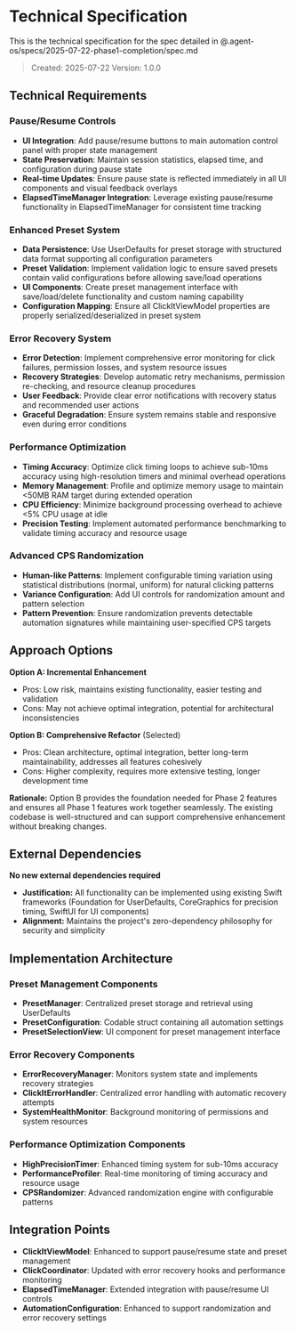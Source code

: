 # Technical Specification

This is the technical specification for the spec detailed in @.agent-os/specs/2025-07-22-phase1-completion/spec.md

> Created: 2025-07-22
> Version: 1.0.0

## Technical Requirements

### Pause/Resume Controls
- **UI Integration**: Add pause/resume buttons to main automation control panel with proper state management
- **State Preservation**: Maintain session statistics, elapsed time, and configuration during pause state
- **Real-time Updates**: Ensure pause state is reflected immediately in all UI components and visual feedback overlays
- **ElapsedTimeManager Integration**: Leverage existing pause/resume functionality in ElapsedTimeManager for consistent time tracking

### Enhanced Preset System
- **Data Persistence**: Use UserDefaults for preset storage with structured data format supporting all configuration parameters
- **Preset Validation**: Implement validation logic to ensure saved presets contain valid configurations before allowing save/load operations
- **UI Components**: Create preset management interface with save/load/delete functionality and custom naming capability
- **Configuration Mapping**: Ensure all ClickItViewModel properties are properly serialized/deserialized in preset system

### Error Recovery System
- **Error Detection**: Implement comprehensive error monitoring for click failures, permission losses, and system resource issues
- **Recovery Strategies**: Develop automatic retry mechanisms, permission re-checking, and resource cleanup procedures
- **User Feedback**: Provide clear error notifications with recovery status and recommended user actions
- **Graceful Degradation**: Ensure system remains stable and responsive even during error conditions

### Performance Optimization
- **Timing Accuracy**: Optimize click timing loops to achieve sub-10ms accuracy using high-resolution timers and minimal overhead operations
- **Memory Management**: Profile and optimize memory usage to maintain <50MB RAM target during extended operation
- **CPU Efficiency**: Minimize background processing overhead to achieve <5% CPU usage at idle
- **Precision Testing**: Implement automated performance benchmarking to validate timing accuracy and resource usage

### Advanced CPS Randomization
- **Human-like Patterns**: Implement configurable timing variation using statistical distributions (normal, uniform) for natural clicking patterns
- **Variance Configuration**: Add UI controls for randomization amount and pattern selection
- **Pattern Prevention**: Ensure randomization prevents detectable automation signatures while maintaining user-specified CPS targets

## Approach Options

**Option A: Incremental Enhancement**
- Pros: Low risk, maintains existing functionality, easier testing and validation
- Cons: May not achieve optimal integration, potential for architectural inconsistencies

**Option B: Comprehensive Refactor** (Selected)
- Pros: Clean architecture, optimal integration, better long-term maintainability, addresses all features cohesively
- Cons: Higher complexity, requires more extensive testing, longer development time

**Rationale:** Option B provides the foundation needed for Phase 2 features and ensures all Phase 1 features work together seamlessly. The existing codebase is well-structured and can support comprehensive enhancement without breaking changes.

## External Dependencies

**No new external dependencies required**
- **Justification:** All functionality can be implemented using existing Swift frameworks (Foundation for UserDefaults, CoreGraphics for precision timing, SwiftUI for UI components)
- **Alignment:** Maintains the project's zero-dependency philosophy for security and simplicity

## Implementation Architecture

### Preset Management Components
- **PresetManager**: Centralized preset storage and retrieval using UserDefaults
- **PresetConfiguration**: Codable struct containing all automation settings
- **PresetSelectionView**: UI component for preset management interface

### Error Recovery Components
- **ErrorRecoveryManager**: Monitors system state and implements recovery strategies
- **ClickItErrorHandler**: Centralized error handling with automatic recovery attempts
- **SystemHealthMonitor**: Background monitoring of permissions and system resources

### Performance Optimization Components
- **HighPrecisionTimer**: Enhanced timing system for sub-10ms accuracy
- **PerformanceProfiler**: Real-time monitoring of timing accuracy and resource usage
- **CPSRandomizer**: Advanced randomization engine with configurable patterns

## Integration Points

- **ClickItViewModel**: Enhanced to support pause/resume state and preset management
- **ClickCoordinator**: Updated with error recovery hooks and performance monitoring
- **ElapsedTimeManager**: Extended integration with pause/resume UI controls
- **AutomationConfiguration**: Enhanced to support randomization and error recovery settings
